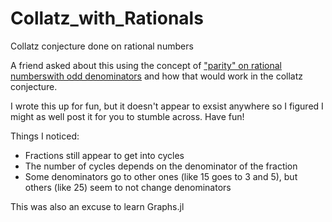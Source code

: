 # Collatz_with_Rationals
Collatz conjecture done on rational numbers

A friend asked about this using the concept of ["parity" on rational numberswith odd denominators](https://thatsmaths.com/2022/05/05/parity-and-partition-of-the-rational-numbers-part-i-the-three-parity-classes/) and how that would work in the collatz conjecture.

I wrote this up for fun, but it doesn't appear to exsist anywhere so I figured I might as well post it for you to stumble across. Have fun!

Things I noticed:
* Fractions still appear to get into cycles
* The number of cycles depends on the denominator of the fraction
* Some denominators go to other ones (like 15 goes to 3 and 5), but others (like 25) seem to not change denominators

This was also an excuse to learn Graphs.jl

